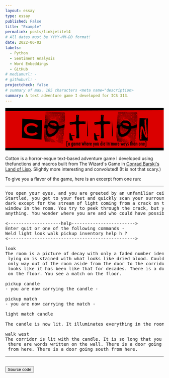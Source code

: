 ```yaml
---
layout: essay
type: essay
published: False
title: "Example"
permalink: posts/linkjetitel4
# All dates must be YYYY-MM-DD format!
date: 2022-06-02
labels:
  - Python
  - Sentiment Analysis
  - Word Embeddings
  - GitHub
# mediumurl: -
# githuburl: -
projectcheck: false
# summary of max. 165 characters <meta name="description>
summary: A text adventure game I developed for ICS 313.
---
```



<img class="ui image" src="/images/cotton-header.png">

Cotton is a horror-esque text-based adventure game I developed using thefunctions and macros built from The Wizard's Game in [Conrad Barski's Land of Lisp](http://landoflisp.com/). Slightly more interesting and convoluted! (It is not that scary.)

To give you a flavor of the game, here is an excerpt from one run:

<hr>

<pre>
You open your eyes, and you are greeted by an unfamiliar ceiling.
Startled, you get to your feet and quickly scan your surroundings. It's
dark except for the stream of light coming from a crack on the only boarded
window in the room. You try to peek through the crack, but you cannot see
anything. You wonder where you are and who could have possibly brought you here.

<--------------------help------------------------>
Enter quit or one of the following commands -
Weld light look walk pickup inventory help h ?
<------------------------------------------------>

look
The room is a picture of decay with only a faded number identifying it as room-4. The bed you were
 lying on is stained with what looks like dried blood. Could it be your blood? No - it is not. The
 only way out of the room aside from the door to the corridor is a window that is boarded shut. It
 looks like it has been like that for decades. There is a door going west from here. You see a candle
 on the floor. You see a match on the floor.

pickup candle
- you are now carrying the candle -

pickup match
- you are now carrying the match -

light match candle

The candle is now lit. It illuminates everything in the room.

walk west
The corridor is lit with the candle. It is so long that you cannot see to the end. You notice that
 there are words written on the wall. There is a door going east from here. There is a way going north
 from here. There is a door going south from here.
</pre>

<hr>

<br>

<a href="https://github.com/jogarces/ics-313-text-game">
   <button class="ui black button"> <i class="large github icon"></i> Source code </button>
</a>
